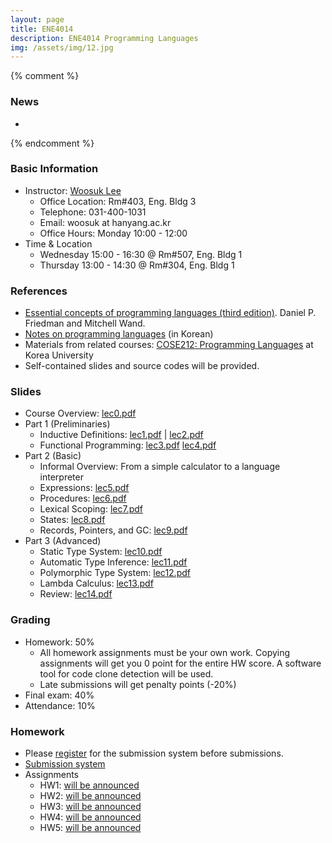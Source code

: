 ```yaml
---
layout: page
title: ENE4014
description: ENE4014 Programming Languages
img: /assets/img/12.jpg
---
```


{% comment %}
### News
* 
{% endcomment %}


### Basic Information
* Instructor: [Woosuk Lee](http://psl.hanynag.ac.kr)
  * Office Location: Rm#403, Eng. Bldg 3 
  * Telephone: 031-400-1031 
  * Email: woosuk at hanyang.ac.kr 
  * Office Hours: Monday 10:00 - 12:00 
* Time & Location
  * Wednesday 15:00 - 16:30 @ Rm#507, Eng. Bldg 1
  * Thursday 13:00 - 14:30 @ Rm#304, Eng. Bldg 1

### References
* [Essential concepts of programming languages (third edition)](http://www.amazon.com/gp/product/0262062798?ie=UTF8&tag=ucmbread-20&linkCode=as2&camp=1789&creative=9325&creativeASIN=0262062798). Daniel P. Friedman and Mitchell Wand.
* [Notes on programming languages](http://prl.korea.ac.kr/~pronto/home/courses/cose212/2018/pl-book-draft.pdf) (in Korean)
* Materials from related courses: [COSE212: Programming Languages](http://prl.korea.ac.kr/~pronto/home/courses/cose212/2018/) at Korea University
* Self-contained slides and source codes will be provided.

### Slides
* Course Overview: <a href="{{ page.profile.image | prepend: '/assets/course/ene4014/lec0.pdf' | prepend: site.baseurl | prepend: site.url }}">lec0.pdf</a>
* Part 1 (Preliminaries)
  * Inductive Definitions: <a href="{{ page.profile.image | prepend: '/assets/course/ene4014/lec0.pdf' | prepend: site.baseurl | prepend: site.url }}">lec1.pdf</a> |  <a href="{{ page.profile.image | prepend: '/assets/course/ene4014/lec2.pdf' | prepend: site.baseurl | prepend: site.url }}">lec2.pdf</a>
  * Functional Programming: [lec3.pdf]() [lec4.pdf]()
* Part 2 (Basic)
  * Informal Overview: From a simple calculator to a language interpreter
  * Expressions: [lec5.pdf]()
  * Procedures: [lec6.pdf]()
  * Lexical Scoping: [lec7.pdf]()
  * States: [lec8.pdf]()
  * Records, Pointers, and GC: [lec9.pdf]()
* Part 3 (Advanced)
  * Static Type System: [lec10.pdf]()
  * Automatic Type Inference: [lec11.pdf]()
  * Polymorphic Type System: [lec12.pdf]()
  * Lambda Calculus: [lec13.pdf]()
  * Review: [lec14.pdf]()

### Grading
* Homework: 50%
  * All homework assignments must be your own work. Copying assignments will get you 0 point for the entire HW score. A software tool for code clone detection will be used. 
  * Late submissions will get penalty points (-20%)
* Final exam: 40% 
* Attendance: 10% 


### Homework
* Please [register](http://psl.hanyang.ac.kr/ene4014/index.pl?action=regin) for the submission system before submissions.
* [Submission system](http://psl.hanyang.ac.kr/ene4014/)
* Assignments 
  * HW1: [will be announced]()
  * HW2: [will be announced]()
  * HW3: [will be announced]()
  * HW4: [will be announced]()
  * HW5: [will be announced]()

